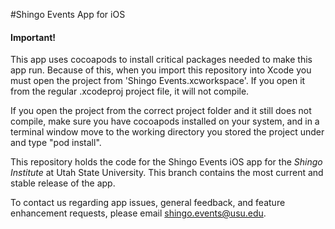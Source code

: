 #Shingo Events App for iOS

<h4><strong>Important!</strong></h4>
<p>This app uses cocoapods to install critical packages needed to make this app run. Because of this, when you import this repository into Xcode you must open the project from 'Shingo Events.xcworkspace'. If you open it from the regular .xcodeproj project file, it will not compile.</p>

<p>If you open the project from the correct project folder and it still does not compile, make sure you have cocoapods installed on your system, and in a terminal window move to the working directory you stored the project under and type "pod install".</p>

<p>This repository holds the code for the Shingo Events iOS app for the <i>Shingo Institute</i> at Utah State University. This branch contains the most current and stable release of the app.</p>

<p>To contact us regarding app issues, general feedback, and feature enhancement requests, please email <a href="mailto:shingo.events@usu.edu?Subject=Github%20support%20email">shingo.events@usu.edu</a>.</p>

